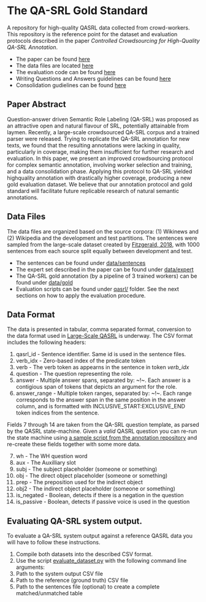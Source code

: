 # The QA-SRL Gold Standard
A repository for high-quality QASRL data collected from crowd-workers.
This repository is the reference point for the dataset and evaluation protocols described in the paper _Controlled Crowdsourcing for High-Quality QA-SRL Annotation_.

* The paper can be found [here](https://www.aclweb.org/anthology/2020.acl-main.626/)
* The data files are located [here](data/) 
* The evaluation code can be found [here](scripts/)
* Writing Questions and Answers guidelines can be found [here](https://docs.google.com/presentation/d/19dxGoUK8UidRilxis7NcyaYkyurtLkSIwanZvucip30/edit?usp=sharing)
* Consolidation gudielines can be found [here](https://docs.google.com/presentation/d/1XG5b_bwar8fLhn68fWRzPV0L_TtyiQ7X1tZbkkIRyJk/edit?usp=sharing)

## Paper Abstract
Question-answer driven Semantic Role Labeling (QA-SRL) was proposed as an attractive
open and natural flavour of SRL, potentially attainable from laymen. Recently, a large-scale
crowdsourced QA-SRL corpus and a trained parser were released. Trying to replicate the
QA-SRL annotation for new texts, we found that the resulting annotations were lacking in
quality, particularly in coverage, making them insufficient for further research and evaluation.
In this paper, we present an improved crowdsourcing protocol for complex semantic annotation, involving worker selection and training, and a data consolidation phase. Applying this protocol to QA-SRL yielded highquality annotation with drastically higher coverage, producing a new gold evaluation dataset.
We believe that our annotation protocol and gold standard will facilitate future replicable
research of natural semantic annotations. 

## Data Files
The data files are organized based on the source corpora: (1) Wikinews and (2) Wikipedia and the development and test partitions. The sentences were sampled from the large-scale dataset created by [Fitzgerald, 2018](https://www.aclweb.org/anthology/P18-1191.pdf), with 1000 sentences from each source split equally between development and test. 

* The sentences can be found under [data/sentences](data/sentences)
* The expert set described in the paper can be found under [data/expert](data/expert)
* The QA-SRL gold annotation (by a pipeline of 3 trained workers) can be found under [data/gold](data/gold)
* Evaluation scripts can be found under [qasrl/](qasrl/) folder. See the next sections on how to apply the evaluation procedure.

## Data Format
The data is presented in tabular, comma separated format, conversion to the data format used in [Large-Scale QASRL](www.qasrl.org) is underway.
The CSV format includes the following headers:
1. qasrl_id - Sentence identifier. Same id is used in the sentence files.
2. verb_idx - Zero-based index of the predicate token
3. verb - The verb token as appearns in the sentence in token *verb_idx*
4. question - The question representing the role.
5. answer - Multiple answer spans, separated by: ~!~. Each answer is a contigious span of tokens that depicts an argument for the role.
6. answer_range - Multiple token ranges, separated by: ~!~. Each range corresponds to the answer span in the same position in the answer column, and is formatted with INCLUSIVE_START:EXCLUSIVE_END token indices from the sentence.

Fields 7 through 14 are taken from the QA-SRL question template, as parsed by the QASRL state-machine. Given a _valid_ QASRL question you can re-run the state machine using [a sample script from the annotation repository](https://github.com/plroit/qasrl-crowdsourcing/blob/ecbplus/qasrl-crowd-example/jvm/src/main/scala/example/RunQuestionParser.scala) and re-create these fields together with some more data. 

7. wh - The WH question word
8. aux - The Auxilliary slot
9. subj - The subject placeholder (someone or something)
10. obj - The direct object placeholder (someone or something)
11. prep - The preposition used for the indirect object 
12. obj2 - The indirect object placeholder (someone or something)
13. is_negated - Boolean, detects if there is a negation in the question
14. is_passive - Boolean, detects if passive voice is used in the question

## Evaluating QA-SRL system output.
To evaluate a QA-SRL system output against a reference QASRL data you will have to follow these instructions.
1. Compile both datasets into the described CSV format.
2. Use the script [evaluate_dataset.py](scripts/) with the following command line arguments:
  1. Path to the system output CSV file
  2. Path to the reference (ground truth) CSV file
  3. Path to the sentences file (optional) to create a complete matched/unmatched table
